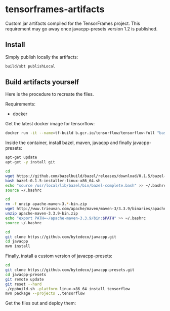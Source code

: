 # tensorframes-artifacts
Custom jar artifacts compiled for the TensorFrames project. This requirement may go away once
 javacpp-presets version 1.2 is published.

## Install

Simply publish locally the artifacts:

```bash
build/sbt publishLocal
```

## Build artifacts yourself

Here is the procedure to recreate the files.

Requirements:
 - docker

Get the latest docker image for tensorflow:

```bash
docker run -it --name=tf-build b.gcr.io/tensorflow/tensorflow-full "bash"
```

Inside the container, install bazel, maven, javacpp and finally javacpp-presets:

```bash
apt-get update
apt-get -y install git

cd
wget https://github.com/bazelbuild/bazel/releases/download/0.1.5/bazel-0.1.5-installer-linux-x86_64.sh
bash bazel-0.1.5-installer-linux-x86_64.sh
echo "source /usr/local/lib/bazel/bin/bazel-complete.bash" >> ~/.bashrc
source ~/.bashrc

cd
rm -f unzip apache-maven-3.*-bin.zip
wget http://www.trieuvan.com/apache/maven/maven-3/3.3.9/binaries/apache-maven-3.3.9-bin.zip
unzip apache-maven-3.3.9-bin.zip
echo "export PATH=~/apache-maven-3.3.9/bin:$PATH" >> ~/.bashrc
source ~/.bashrc

cd
git clone https://github.com/bytedeco/javacpp.git
cd javacpp
mvn install
```

Finally, install a custom version of javacpp-presets:
```bash
cd
git clone https://github.com/bytedeco/javacpp-presets.git
cd javacpp-presets
git remote update
git reset --hard
./cppbuild.sh -platform linux-x86_64 install tensorflow
mvn package --projects .,tensorflow
```

Get the files out and deploy them:

